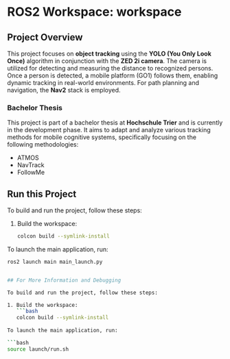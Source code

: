 # ROS2 Workspace: workspace

## Project Overview

This project focuses on **object tracking** using the **YOLO (You Only Look Once)** algorithm in conjunction with the **ZED 2i camera**. The camera is utilized for detecting and measuring the distance to recognized persons. Once a person is detected, a mobile platform (GO1) follows them, enabling dynamic tracking in real-world environments. For path planning and navigation, the **Nav2** stack is employed.

### Bachelor Thesis

This project is part of a bachelor thesis at **Hochschule Trier** and is currently in the development phase. It aims to adapt and analyze various tracking methods for mobile cognitive systems, specifically focusing on the following methodologies:
- ATMOS
- NavTrack
- FollowMe

## Run this Project

To build and run the project, follow these steps:

1. Build the workspace:
   ```bash
   colcon build --symlink-install
   
To launch the main application, run:

```bash
ros2 launch main main_launch.py


## For More Information and Debugging

To build and run the project, follow these steps:

1. Build the workspace:
   ```bash
   colcon build --symlink-install
   
To launch the main application, run:

```bash
source launch/run.sh
